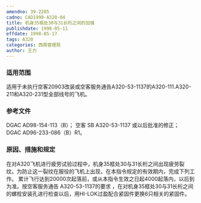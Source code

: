 ```yaml
---
amendno: 39-2205
cadno: CAD1998-A320-04
title: 机身35框处30与31长桁之间的加强
publishdate: 1998-05-11
effdate: 1998-05-17
tags: A320
categories: 西南管理局
author: 王力
---
```


### 适用范围 
适用于未执行空客20903改装或空客服务通告A320-53-1137的A320-111.A320-211和A320-231型全部线号的飞机。

### 参考文件
DGAC AD98-154-113（B）；
空客 SB A320-53-1137 或以后批准的修正； 
DGAC AD96-233-086（B）R1。

### 原因、措施和规定 
在对A320飞机进行疲劳试验过程中，机身35框处30与31长桁之间出现疲劳裂纹。为防止这一裂纹在服役的飞机上出现，在本指令规定的有效期内，完成下列工作。 
累计飞行达到20000次起落前，或从本指令生效之日起4000起落内，以后到为准。按空客服务通告 A320-53-1137的要求 ，在对机身35框处30与31长桁之间的螺栓安装孔进行检查以后，用HI-LOK过盈配合紧固件更换6只相关的紧固件。
